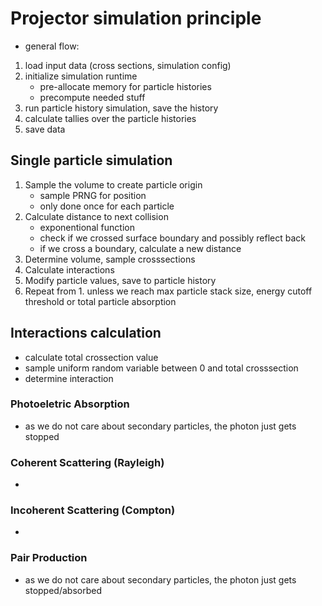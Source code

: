 # Projector simulation principle

- general flow:

1. load input data (cross sections, simulation config)
2. initialize simulation runtime
    - pre-allocate memory for particle histories
    - precompute needed stuff
3. run particle history simulation, save the history
4. calculate tallies over the particle histories
5. save data

## Single particle simulation

1. Sample the volume to create particle origin
    - sample PRNG for position
    - only done once for each particle
2. Calculate distance to next collision
    - exponentional function
    - check if we crossed surface boundary and possibly reflect back
    - if we cross a boundary, calculate a new distance
3. Determine volume, sample crosssections
4. Calculate interactions
5. Modify particle values, save to particle history
6. Repeat from 1. unless we reach max particle stack size, energy cutoff threshold or total particle absorption


## Interactions calculation

- calculate total crossection value
- sample uniform random variable between 0 and total crosssection
- determine interaction

### Photoeletric Absorption
- as we do not care about secondary particles, the photon just gets stopped

### Coherent Scattering (Rayleigh)
-

### Incoherent Scattering (Compton)
-

### Pair Production
- as we do not care about secondary particles, the photon just gets stopped/absorbed
